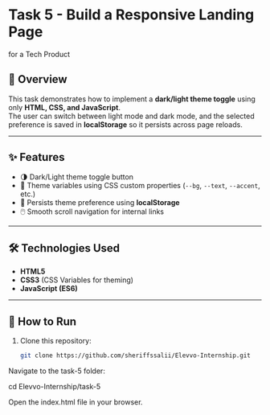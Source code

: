 # Task 5 - Build a Responsive Landing Page
for a Tech Product

## 📌 Overview
This task demonstrates how to implement a **dark/light theme toggle** using only **HTML, CSS, and JavaScript**.  
The user can switch between light mode and dark mode, and the selected preference is saved in **localStorage** so it persists across page reloads.

---

## ✨ Features
- 🌗 Dark/Light theme toggle button  
- 🎨 Theme variables using CSS custom properties (`--bg`, `--text`, `--accent`, etc.)  
- 💾 Persists theme preference using **localStorage**  
- 🖱️ Smooth scroll navigation for internal links  

---

## 🛠️ Technologies Used
- **HTML5**  
- **CSS3** (CSS Variables for theming)  
- **JavaScript (ES6)**  

---

## 🚀 How to Run
1. Clone this repository:
   ```bash
   git clone https://github.com/sheriffssalii/Elevvo-Internship.git
   
Navigate to the task-5 folder:

cd Elevvo-Internship/task-5

Open the index.html file in your browser.
